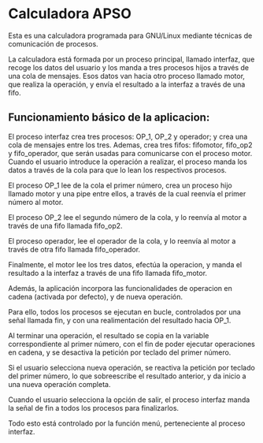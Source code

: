 # Calculadora APSO

Esta es una calculadora programada para GNU/Linux mediante técnicas de comunicación de procesos.

La calculadora está formada por un proceso principal, llamado interfaz, que recoge los datos del usuario y los manda a tres procesos hijos a través de una cola de mensajes.
Esos datos van hacia otro proceso llamado motor, que realiza la operación, y envía el resultado a la interfaz a través de una fifo.

Funcionamiento básico de la aplicacion:
--------------------------------------

El proceso interfaz crea tres procesos: OP_1, OP_2 y operador; y crea una cola de mensajes entre los tres.
Ademas, crea tres fifos: fifomotor, fifo_op2 y fifo_operador, que serán usadas para comunicarse con el proceso motor.
Cuando el usuario introduce la operación a realizar, el proceso manda los datos a través de la cola para que lo lean los respectivos procesos.

El proceso OP_1 lee de la cola el primer número, crea un proceso hijo llamado motor y una pipe entre ellos, a través de la cual reenvía el primer número al motor.

El proceso OP_2 lee el segundo número de la cola, y lo reenvía al motor a través de una fifo llamada fifo_op2.

El proceso operador, lee el operador de la cola, y lo reenvía al motor a través de otra fifo llamada fifo_operador.

Finalmente, el motor lee los tres datos, efectúa la operacion, y manda el resultado a la interfaz a través de una fifo llamada fifo_motor.


Además, la aplicación incorpora las funcionalidades de operacion en cadena (activada por defecto), y de nueva operación.

Para ello, todos los procesos se ejecutan en bucle, controlados por una señal llamada fin, y con una realimentación del resultado hacia OP_1.

Al terminar una operación, el resultado se copia en la variable correspondiente al primer número, con el fin de poder ejecutar operaciones en cadena, y se desactiva la petición por teclado del primer número.

Si el usuario selecciona nueva operación, se reactiva la petición por teclado del primer número, lo que sobreescribe el resultado anterior, y da inicio a una nueva operación completa.

Cuando el usuario selecciona la opción de salir, el proceso interfaz manda la señal de fin a todos los procesos para finalizarlos.

Todo esto está controlado por la función menú, perteneciente al proceso interfaz.
